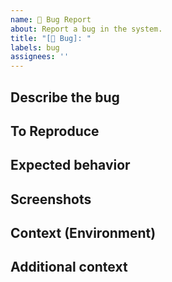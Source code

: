 ```yaml
---
name: 🐛 Bug Report
about: Report a bug in the system.
title: "[🐛 Bug]: "
labels: bug
assignees: ''
---
```


## Describe the bug
<!-- A clear and concise description of what the bug is. -->

## To Reproduce
<!-- Steps to reproduce the behavior:

1. Go to '...'
2. Click on '....'
3. Scroll down to '....'
4. See error -->

## Expected behavior
<!-- A clear and concise description of what you expected to happen. -->

## Screenshots
<!-- If applicable, add screenshots to help explain your problem. -->

## Context (Environment)

<!-- - OS: [e.g. iOS]
- Version [e.g. 22] -->

## Additional context
<!-- Add any other context about the problem here. -->
